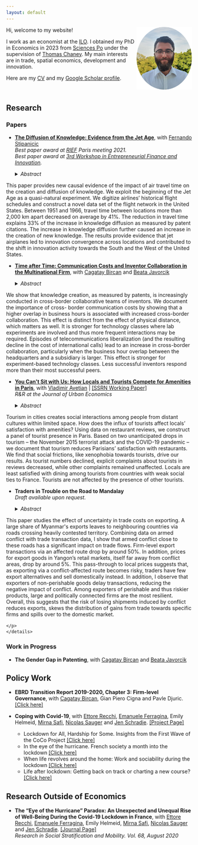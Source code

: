 ```yaml
---
layout: default
---
```


<img src="/images/pic_website.png" style="float:right;width:150px;height:170px;">

Hi, welcome to my website! 

I work as an economist at the [ILO](https://www.ilo.org/global/lang--en/index.htm). I obtained my PhD in Economics in 2023 from [Sciences Po](https://www.sciencespo.fr/department-economics/en) under the supervision of [Thomas Chaney](https://sites.google.com/site/thomaschaney/home?authuser=0). My main interests are in trade, spatial economics, development and innovation. 

Here are my [CV](CV_Pauly.pdf) and my [Google Scholar profile](https://scholar.google.com/citations?user=AG-9fPYAAAAJ&hl=fr).

&nbsp;

## Research

### Papers

- [**The Diffusion of Knowledge: Evidence from the Jet Age**](https://fernandostipanicic.github.io/files/jmp.pdf), with [Fernando Stipanicic](https://fernandostipanicic.github.io/)\
	_Best paper award at [RIEF](https://sites.google.com/site/riefnetwork) Paris meeting 2021._\
	_Best paper award at [3rd Workshop in Entrepreneurial Finance and Innovation](https://www.workshop-efi.com/student-workshop)._
	

    <details><summary> <i>Abstract</i> </summary>
    <p align="justify">
This paper provides new causal evidence of the impact of air travel time on the
creation and diffusion of knowledge. We exploit the beginning of the Jet Age as
a quasi-natural experiment. We digitize airlines’ historical flight schedules and
construct a novel data set of the flight network in the United States. Between
1951 and 1966, travel time between locations more than 2,000 km apart decreased
on average by 41%. The reduction in travel time explains 33% of the increase in
knowledge diffusion as measured by patent citations. The increase in knowledge
diffusion further caused an increase in the creation of new knowledge. The results
provide evidence that jet airplanes led to innovation convergence across locations
and contributed to the shift in innovation activity towards the South and the West
of the United States.    </p>
    </details>


- [**Time after Time: Communication Costs and Inventor Collaboration in the Multinational Firm**](https://users.ox.ac.uk/~econ0247/Telecom.pdf), with [Cagatay Bircan](http://cagataybircan.com/) and [Beata Javorcik](http://users.ox.ac.uk/~econ0247/)

    <details><summary> <i>Abstract</i> </summary>
    <p align="justify">
We show that knowledge creation, as measured by patents, is increasingly conducted in
cross-border collaborative teams of inventors. We document the importance of cross-
border communication costs by showing that a higher overlap in business hours is
associated with increased cross-border collaboration. This effect is distinct from the
effect of physical distance, which matters as well. It is stronger for technology classes
where lab experiments are involved and thus more frequent interactions may be required. 
Episodes of telecommunications liberalization (and the resulting decline in the
cost of international calls) lead to an increase in cross-border collaboration, particularly 
when the business hour overlap between the headquarters and a subsidiary is
larger. This effect is stronger for experiment-based technology classes. Less successful
inventors respond more than their most successful peers.
    </p>
    </details>

- [**You Can't Sit with Us: How Locals and Tourists Compete for Amenities in Paris**](tourism.pdf), with [Vladimir Avetian](https://vladimir-avetian.github.io/) | [[SSRN Working Paper]](https://papers.ssrn.com/sol3/papers.cfm?abstract_id=4585524)\
	_R&R at the Journal of Urban Economics_


    <details><summary> <i>Abstract</i> </summary>
    <p align="justify">
Tourism in cities creates social interactions among people from distant cultures within limited space. How does the influx of tourists affect locals’ satisfaction with amenities? Using data on restaurant reviews, we construct a panel of tourist presence in Paris. Based on two unanticipated drops in tourism – the November 2015 terrorist attack and the COVID-19 pandemic – we document that tourism reduces Parisians’ satisfaction with restaurants. We find that social frictions, like xenophobia towards tourists, drive our results. As tourist numbers declined, explicit complaints about tourists in reviews decreased, while other complaints remained unaffected. Locals are least satisfied with dining among tourists from countries with weak social ties to France. Tourists are not affected by the presence of other tourists. 
    </p>
    </details>
    


- **Traders in Trouble on the Road to Mandalay**\
	_Draft available upon request._
	
    <details><summary> <i>Abstract</i> </summary>
    <p align="justify">
This paper studies the effect of uncertainty in trade costs on exporting. A large share of Myanmar's 
exports leaves to neighbouring countries via roads crossing heavily contested territory. 
Combining data on armed conflict with trade transaction data, I show that armed conflict close to
these roads has a significant impact on trade flows. Firm-level export transactions via an affected route
drop by around 50%. In addition, prices for export goods in Yangon’s retail markets, itself far away from conflict areas, drop by around 5%. 
This pass-through to local prices suggests that, as exporting via a conflict-affected route becomes risky, 
traders have few export alternatives and sell domestically instead. In addition, I observe that exporters
of non-perishable goods delay transactions, reducing the negative impact of conflict.
Among exporters of perishable and thus riskier products, large and politically connected firms
are the most resilient. Overall, this suggests that the risk of losing shipments induced by conflict reduces exports, skews the distribution of gains from trade towards specific firms and spills over to the domestic market.

    </p>
    </details>

### Work in Progress

- **The Gender Gap in Patenting**, with [Cagatay Bircan](http://cagataybircan.com/) and [Beata Javorcik](http://users.ox.ac.uk/~econ0247/)


## Policy Work

- **EBRD Transition Report 2019-2020, Chapter 3: Firm-level Governance**, with [Cagatay Bircan](http://cagataybircan.com/), Gian  Piero  Cigna  and  Pavle Djuric. [[Click here]](https://2019.tr-ebrd.com/firm-level-governance/)

- **Coping with Covid-19**, with [Ettore Recchi](http://www.ettorerecchi.eu/cms2/index.php?lang=en), [Emanuele Ferragina](https://www.sciencespo.fr/osc/fr/node/1459.html), Emily Helmeid, [Mirna Safi](https://www.sciencespo.fr/osc/en/node/1156.html), [Nicolas Sauger](https://www.sciencespo.fr/liepp/en/users/nicolassauger.html) and [Jen Schradie](http://schradie.com/). [[Project Page]](https://www.sciencespo.fr/osc/en/node/2232.html)
     - Lockdown for All, Hardship for Some. Insights from the First Wave of the CoCo Project [[Click here]](https://zenodo.org/record/3757870)
     - In the eye of the hurricane. French society a month into the lockdown [[Click here]](https://zenodo.org/record/3783990)
     - When life revolves around the home: Work and sociability during the lockdown [[Click here]](https://zenodo.org/record/3839312)
     - Life after lockdown: Getting back on track or charting a new course? [[Click here]](https://zenodo.org/record/3897226)


## Research Outside of Economics

- **The “Eye of the Hurricane” Paradox: An Unexpected and Unequal Rise of Well-Being During the Covid-19 Lockdown in France**, with [Ettore Recchi](http://www.ettorerecchi.eu/cms2/index.php?lang=en), [Emanuele Ferragina](https://www.sciencespo.fr/osc/fr/node/1459.html), Emily Helmeid, [Mirna Safi](https://www.sciencespo.fr/osc/en/node/1156.html), [Nicolas Sauger](https://www.sciencespo.fr/liepp/en/users/nicolassauger.html) and [Jen Schradie](http://schradie.com/). [[Journal Page]](https://www.sciencedirect.com/science/article/pii/S0276562420300445?via%3Dihub)  
*Research in Social Stratification and Mobility. Vol. 68, August 2020*

&nbsp;




